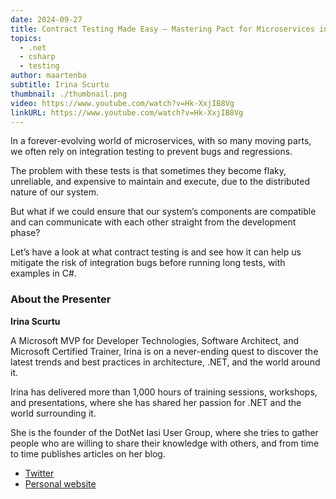 ```yaml
---
date: 2024-09-27
title: Contract Testing Made Easy – Mastering Pact for Microservices in C#
topics:
  - .net
  - csharp
  - testing
author: maartenba
subtitle: Irina Scurtu
thumbnail: ./thumbnail.png
video: https://www.youtube.com/watch?v=Hk-XxjIB8Vg
linkURL: https://www.youtube.com/watch?v=Hk-XxjIB8Vg
---
```


In a forever-evolving world of microservices, with so many moving parts, we often rely on integration testing to prevent bugs and regressions.

The problem with these tests is that sometimes they become flaky, unreliable, and expensive to maintain and execute, due to the distributed nature of our system.

But what if we could ensure that our system’s components are compatible and can communicate with each other straight from the development phase?

Let’s have a look at what contract testing is and see how it can help us mitigate the risk of integration bugs before running long tests, with examples in C#.

### About the Presenter

**Irina Scurtu**

A Microsoft MVP for Developer Technologies, Software Architect, and Microsoft Certified Trainer, Irina is on a never-ending quest to discover the latest trends and best practices in architecture, .NET, and the world around it.

Irina has delivered more than 1,000 hours of training sessions, workshops, and presentations, where she has shared her passion for .NET and the world surrounding it.

She is the founder of the DotNet Iasi User Group, where she tries to gather people who are willing to share their knowledge with others, and from time to time publishes articles on her blog.

- [Twitter](https://twitter.com/irina_scurtu)
- [Personal website](https://irina.codes/)
